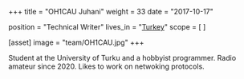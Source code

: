 +++
title = "OH1CAU Juhani"
weight = 33
date = "2017-10-17"

position = "Technical Writer"
lives_in = "[Turkey](https://www.google.com/maps/place/Turkey/)"
scope = [
]

[asset]
  image = "team/OH1CAU.jpg"
+++

Student at the University of Turku and a hobbyist programmer. Radio amateur since 2020. Likes to work on netwoking protocols.
